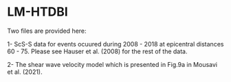 # LM-HTDBI

Two files are provided here:

1- ScS-S data for events ocuured during 2008 - 2018 at epicentral distances 60 - 75. Please see Hauser et al. (2008) for the rest of the data.

2- The shear wave velocity model which is presented in Fig.9a in Mousavi et al. (2021). 
